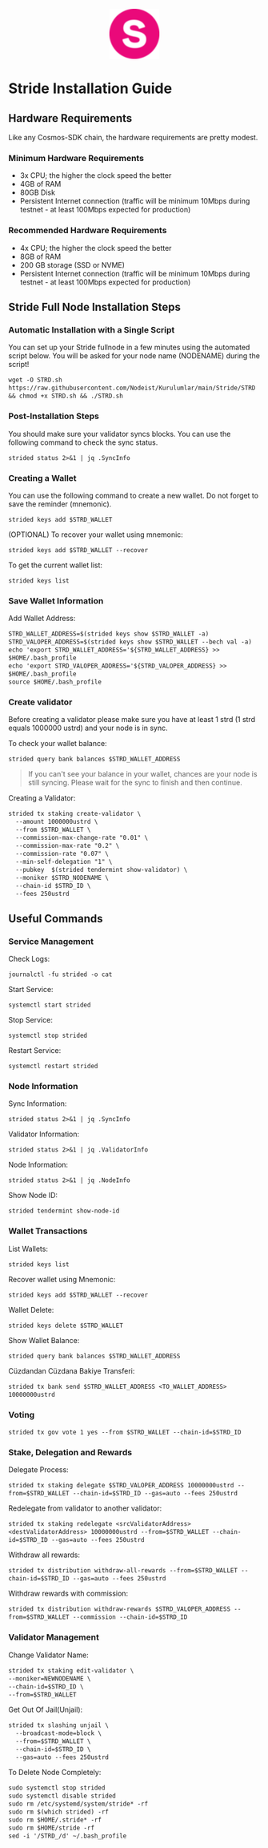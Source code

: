 <p align="center">
  <img height="100" height="auto" src="https://raw.githubusercontent.com/Nodeist/Kurulumlar/main/logos/stride.png">
</p>

# Stride Installation Guide
## Hardware Requirements
Like any Cosmos-SDK chain, the hardware requirements are pretty modest.

### Minimum Hardware Requirements
  - 3x CPU; the higher the clock speed the better
  - 4GB of RAM
  - 80GB Disk
  - Persistent Internet connection (traffic will be minimum 10Mbps during testnet - at least 100Mbps expected for production)

### Recommended Hardware Requirements
  - 4x CPU; the higher the clock speed the better
  - 8GB of RAM
  - 200 GB storage (SSD or NVME)
  - Persistent Internet connection (traffic will be minimum 10Mbps during testnet - at least 100Mbps expected for production)

## Stride Full Node Installation Steps
### Automatic Installation with a Single Script
You can set up your Stride fullnode in a few minutes using the automated script below.
You will be asked for your node name (NODENAME) during the script!

```
wget -O STRD.sh https://raw.githubusercontent.com/Nodeist/Kurulumlar/main/Stride/STRD && chmod +x STRD.sh && ./STRD.sh
```

### Post-Installation Steps

You should make sure your validator syncs blocks.
You can use the following command to check the sync status.
```
strided status 2>&1 | jq .SyncInfo
```

### Creating a Wallet
You can use the following command to create a new wallet. Do not forget to save the reminder (mnemonic).
```
strided keys add $STRD_WALLET
```

(OPTIONAL) To recover your wallet using mnemonic:
```
strided keys add $STRD_WALLET --recover
```

To get the current wallet list:
```
strided keys list
```

### Save Wallet Information
Add Wallet Address:
```
STRD_WALLET_ADDRESS=$(strided keys show $STRD_WALLET -a)
STRD_VALOPER_ADDRESS=$(strided keys show $STRD_WALLET --bech val -a)
echo 'export STRD_WALLET_ADDRESS='${STRD_WALLET_ADDRESS} >> $HOME/.bash_profile
echo 'export STRD_VALOPER_ADDRESS='${STRD_VALOPER_ADDRESS} >> $HOME/.bash_profile
source $HOME/.bash_profile
```


### Create validator
Before creating a validator please make sure you have at least 1 strd (1 strd equals 1000000 ustrd) and your node is in sync.

To check your wallet balance:
```
strided query bank balances $STRD_WALLET_ADDRESS
```
> If you can't see your balance in your wallet, chances are your node is still syncing. Please wait for the sync to finish and then continue.

Creating a Validator:
```
strided tx staking create-validator \
  --amount 1000000ustrd \
  --from $STRD_WALLET \
  --commission-max-change-rate "0.01" \
  --commission-max-rate "0.2" \
  --commission-rate "0.07" \
  --min-self-delegation "1" \
  --pubkey  $(strided tendermint show-validator) \
  --moniker $STRD_NODENAME \
  --chain-id $STRD_ID \
  --fees 250ustrd
```



## Useful Commands
### Service Management
Check Logs:
```
journalctl -fu strided -o cat
```

Start Service:
```
systemctl start strided
```

Stop Service:
```
systemctl stop strided
```

Restart Service:
```
systemctl restart strided
```

### Node Information
Sync Information:
```
strided status 2>&1 | jq .SyncInfo
```

Validator Information:
```
strided status 2>&1 | jq .ValidatorInfo
```

Node Information:
```
strided status 2>&1 | jq .NodeInfo
```

Show Node ID:
```
strided tendermint show-node-id
```

### Wallet Transactions
List Wallets:
```
strided keys list
```

Recover wallet using Mnemonic:
```
strided keys add $STRD_WALLET --recover
```

Wallet Delete:
```
strided keys delete $STRD_WALLET
```

Show Wallet Balance:
```
strided query bank balances $STRD_WALLET_ADDRESS
```

Cüzdandan Cüzdana Bakiye Transferi:
```
strided tx bank send $STRD_WALLET_ADDRESS <TO_WALLET_ADDRESS> 10000000ustrd
```

### Voting
```
strided tx gov vote 1 yes --from $STRD_WALLET --chain-id=$STRD_ID
```

### Stake, Delegation and Rewards
Delegate Process:
```
strided tx staking delegate $STRD_VALOPER_ADDRESS 10000000ustrd --from=$STRD_WALLET --chain-id=$STRD_ID --gas=auto --fees 250ustrd
```

Redelegate from validator to another validator:
```
strided tx staking redelegate <srcValidatorAddress> <destValidatorAddress> 10000000ustrd --from=$STRD_WALLET --chain-id=$STRD_ID --gas=auto --fees 250ustrd
```

Withdraw all rewards:
```
strided tx distribution withdraw-all-rewards --from=$STRD_WALLET --chain-id=$STRD_ID --gas=auto --fees 250ustrd
```

Withdraw rewards with commission:
```
strided tx distribution withdraw-rewards $STRD_VALOPER_ADDRESS --from=$STRD_WALLET --commission --chain-id=$STRD_ID
```

### Validator Management
Change Validator Name:
```
strided tx staking edit-validator \
--moniker=NEWNODENAME \
--chain-id=$STRD_ID \
--from=$STRD_WALLET
```

Get Out Of Jail(Unjail):
```
strided tx slashing unjail \
  --broadcast-mode=block \
  --from=$STRD_WALLET \
  --chain-id=$STRD_ID \
  --gas=auto --fees 250ustrd
```

To Delete Node Completely:
```
sudo systemctl stop strided
sudo systemctl disable strided
sudo rm /etc/systemd/system/stride* -rf
sudo rm $(which strided) -rf
sudo rm $HOME/.stride* -rf
sudo rm $HOME/stride -rf
sed -i '/STRD_/d' ~/.bash_profile
```
